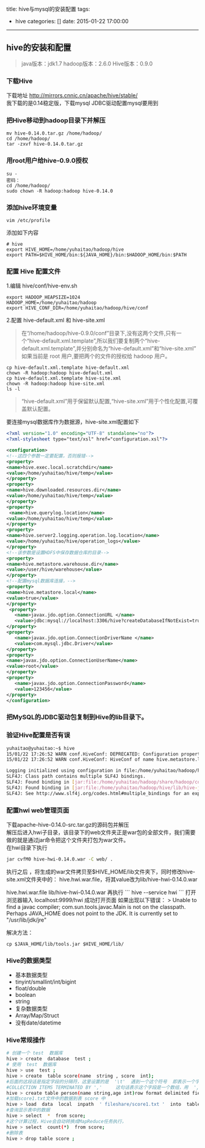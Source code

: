 title: hive与mysql的安装配置
tags:
  - hive
categories: []
date: 2015-01-22 17:00:00
---
## hive的安装和配置
>java版本：jdk1.7
  hadoop版本：2.6.0
  Hive版本：0.9.0

<!--more-->
### 下载Hive
下载地址 http://mirrors.cnnic.cn/apache/hive/stable/  
我下载的是0.14稳定版，下载mysql JDBC驱动配置mysql要用到

### 把Hive移动到hadoop目录下并解压
```
mv hive-0.14.0.tar.gz /home/hadoop/
cd /home/hadoop/
tar -zxvf hive-0.14.0.tar.gz
```
### 用root用户给hive-0.9.0授权
```
su -
密码：
cd /home/hadoop/
sudo chown -R hadoop:hadoop hive-0.14.0
```
### 添加hive环境变量
```
vim /etc/profile
```
添加如下内容
```
# hive
export HIVE_HOME=/home/yuhaitao/hadoop/hive
export PATH=$HIVE_HOME/bin:${JAVA_HOME}/bin:$HADOOP_HOME/bin:$PATH
```
### 配置 Hive 配置文件
1.编辑 hive/conf/hive-env.sh
```
export HADOOP_HEAPSIZE=1024
HADOOP_HOME=/home/yuhaitao/hadoop
export HIVE_CONF_DIR=/home/yuhaitao/hadoop/hive/conf
```
2.配置 hive-default.xml 和 hive-site.xml
> 在“/home/hadoop/hive-0.9.0/conf”目录下,没有这两个文件,只有一个“hive-default.xml.template”,所以我们要复制两个“hive-default.xml.template”,并分别命名为“hive-default.xml”和“hive-site.xml” 如果当前是 root 用户,要把两个的文件的授权给 hadoop 用户。
```
cp hive-default.xml.template hive-default.xml
chown -R hadoop:hadoop hive-default.xml
cp hive-default.xml.template hive-site.xml
chown -R hadoop:hadoop hive-site.xml
ls -l
```
>  “hive-default.xml”用于保留默认配置,“hive-site.xml”用于个性化配置,可覆盖默认配置。

要连接mysql数据库作为数据源，hive-site.xml配置如下
```xml
<?xml version="1.0" encoding="UTF-8" standalone="no"?>
<?xml-stylesheet type="text/xsl" href="configuration.xsl"?>

<configuration>
<!--这四个参数一定要配置，否则报错-->
<property>  
<name>hive.exec.local.scratchdir</name>
<value>/home/yuhaitao/hive/temp</value>
</property>
<property>
<name>hive.downloaded.resources.dir</name>
<value>/home/yuhaitao/hive/temp</value>
</property>
<property>
 <name>hive.querylog.location</name>
<value>/home/yuhaitao/hive/temp</value>
</property>
<property>
<name>hive.server2.logging.operation.log.location</name>
<value>/home/yuhaitao/hive/operation_logs</value>
</property>
<!--该参数是设置HDFS中保存数据仓库的目录-->
<property>
<name>hive.metastore.warehouse.dir</name>
<value>/user/hive/warehouse</value>
</property>
<!--配置mysql数据库连接，-->
<property>
<name>hive.metastore.local</name>
<value>true</value>
</property>
 <property>
   <name>javax.jdo.option.ConnectionURL </name>
   <value>jdbc:mysql://localhost:3306/hive?createDatabaseIfNotExist=true</value>
</property>
<property>
   <name>javax.jdo.option.ConnectionDriverName </name>
   <value>com.mysql.jdbc.Driver</value>
</property>
<property>
<name>javax.jdo.option.ConnectionUserName</name>
<value>root</value>
</property>
<property>
   <name>javax.jdo.option.ConnectionPassword</name>
   <value>123456</value>
</property>
</configuration>
```
### 把MySQL的JDBC驱动包复制到Hive的lib目录下。
### 验证Hive配置是否有误
```bash
yuhaitao@yuhaitao:~$ hive
15/01/22 17:26:52 WARN conf.HiveConf: DEPRECATED: Configuration property hive.metastore.local no longer has any effect. Make sure to provide a valid value for hive.metastore.uris if you are connecting to a remote metastore.
15/01/22 17:26:52 WARN conf.HiveConf: HiveConf of name hive.metastore.local does not exist

Logging initialized using configuration in file:/home/yuhaitao/hadoop/hive/conf/hive-log4j.properties
SLF4J: Class path contains multiple SLF4J bindings.
SLF4J: Found binding in [jar:file:/home/yuhaitao/hadoop/share/hadoop/common/lib/slf4j-log4j12-1.7.5.jar!/org/slf4j/impl/StaticLoggerBinder.class]
SLF4J: Found binding in [jar:file:/home/yuhaitao/hadoop/hive/lib/hive-jdbc-0.14.0-standalone.jar!/org/slf4j/impl/StaticLoggerBinder.class]
SLF4J: See http://www.slf4j.org/codes.html#multiple_bindings for an explanation.
```
### 配置hwi web管理页面
下载apache-hive-0.14.0-src.tar.gz的源码包并解压  
解压后进入hwi子目录，该目录下的web文件夹正是war包的全部文件，我们需要做的就是通过jar命令把这个文件夹打包为war文件。  
在hwi目录下执行
```bash
jar cvfM0 hive-hwi-0.14.0.war -C web/ .
```
执行之后 ，将生成的war文件拷贝至$HIVE_HOME/lib文件夹下，同时修改hive-site.xml文件夹中的：  hive.hwi.war.file，将其value改为lib/hive-hwi-0.14.0.war

<property>
                 <name>hive.hwi.war.file</name>
                 <value>lib/hive-hwi-0.14.0.war</value>
</property>
再执行  
```
hive  --service hwi
```
打开浏览器输入   localhost:9999/hwi  成功打开页面
 如果出现以下错误：
> Unable to find a javac compiler;
com.sun.tools.javac.Main is not on the classpath.
Perhaps JAVA_HOME does not point to the JDK.
It is currently set to "/usr/lib/jdk/jre"

解决方法：
```
cp $JAVA_HOME/lib/tools.jar $HIVE_HOME/lib/
```

### Hive的数据类型

- 基本数据类型
- tinyint/smallint/int/bigint
- float/double
- boolean
- string
- 复杂数据类型
- Array/Map/Struct
- 没有date/datetime

### Hive常规操作
```bash
# 创建一个 test  数据库
hive > create  database  test ;
# 使用  test  数据库
hive > use  test ;                                   
hive > create  table score(name  string , score  int);     
#后面的这段话是指定字段的分隔符，这里设置的是  '\t'  遇到一个这个符号  即表示一个字符串结束
#COLLECTION ITEMS TERMINATED BY ','     这句话表示这个字段是一个数组，用  ',' 分割元素对象
hive > create table person(name string,age int)row format delimited fields terminated by '\t' escaped by '\\' stored as textfile;
#加载score1.txt文件中的数据到表 score 中
hive > load  data  local  inpath  ' fileshare/score1.txt '  into  table  score;
#查询显示表中的数据
hive > select  *  from score;          
#这个计算过程，Hive会自动转换成MapReduce任务执行，
hive > select  count(*)  from score;      
#删除表
hive > drop table score ;                        
```
